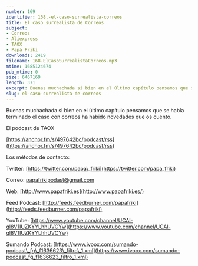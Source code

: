 ```yaml
---
number: 169
identifier: 168.-el-caso-surrealista-correos
title: El caso surrealista de Correos
subject:
- Correos
- Aliexpress
- TAOX
- Papá Friki
downloads: 2419
filename: 168.ElCasoSurrealistaCorreos.mp3
mtime: 1685124674
pub_mtime: 0
size: 6467169
length: 371
excerpt: Buenas muchachada si bien en el último capítulo pensamos que se había terminado el caso con correos ha habido novedades que os cuento.
slug: el-caso-surrealista-de-correos
---
```

Buenas muchachada si bien en el último capítulo pensamos que se había terminado el caso con correos ha habido novedades que os cuento.

El podcast de TAOX

[https://anchor.fm/s/497642bc/podcast/rss](https://anchor.fm/s/497642bc/podcast/rss)

Los métodos de contacto:

Twitter: [https://twitter.com/papa\_friki](https://twitter.com/papa_friki)

Correo: [papafrikipodast@gmail.com](https://archive.org/details/papafrikipodast@gmail.com)

Web: [http://www.papafriki.es](http://www.papafriki.es/)

Feed Podcast: [http://feeds.feedburner.com/papafriki](http://feeds.feedburner.com/papafriki)

YouTube: [https://www.youtube.com/channel/UCAl-ql8V1IUZKYYLhhUVCYw](https://www.youtube.com/channel/UCAl-ql8V1IUZKYYLhhUVCYw)

Sumando Podcast: [https://www.ivoox.com/sumando-podcast\_fg\_f1636623\_filtro\_1.xml](https://www.ivoox.com/sumando-podcast_fg_f1636623_filtro_1.xml)